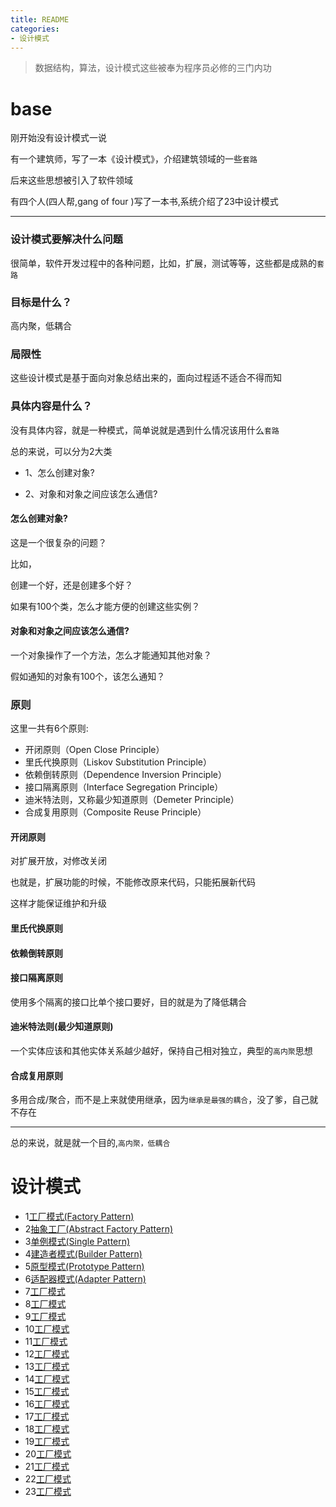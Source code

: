 ```yaml
---
title: README
categories: 
- 设计模式
---
```


> 数据结构，算法，设计模式这些被奉为程序员必修的三门内功

# base

刚开始没有设计模式一说

有一个建筑师，写了一本《设计模式》，介绍建筑领域的一些`套路`

后来这些思想被引入了软件领域

有四个人(四人帮,gang of four )写了一本书,系统介绍了23中设计模式


-----------------

### 设计模式要解决什么问题

很简单，软件开发过程中的各种问题，比如，扩展，测试等等，这些都是成熟的`套路`

### 目标是什么？

高内聚，低耦合

### 局限性

这些设计模式是基于面向对象总结出来的，面向过程适不适合不得而知


### 具体内容是什么？

没有具体内容，就是一种模式，简单说就是遇到什么情况该用什么`套路`

总的来说，可以分为2大类

- 1、怎么创建对象?

- 2、对象和对象之间应该怎么通信?

#### 怎么创建对象?

这是一个很复杂的问题？

比如，

创建一个好，还是创建多个好？

如果有100个类，怎么才能方便的创建这些实例？




#### 对象和对象之间应该怎么通信?

一个对象操作了一个方法，怎么才能通知其他对象？

假如通知的对象有100个，该怎么通知？


### 原则

这里一共有6个原则:

- 开闭原则（Open Close Principle）
- 里氏代换原则（Liskov Substitution Principle）
- 依赖倒转原则（Dependence Inversion Principle）
- 接口隔离原则（Interface Segregation Principle）
- 迪米特法则，又称最少知道原则（Demeter Principle）
- 合成复用原则（Composite Reuse Principle）

#### 开闭原则

对扩展开放，对修改关闭

也就是，扩展功能的时候，不能修改原来代码，只能拓展新代码

这样才能保证维护和升级


#### 里氏代换原则


#### 依赖倒转原则


#### 接口隔离原则

使用多个隔离的接口比单个接口要好，目的就是为了降低耦合

#### 迪米特法则(最少知道原则)

一个实体应该和其他实体关系越少越好，保持自己相对独立，典型的`高内聚`思想

#### 合成复用原则

多用合成/聚合，而不是上来就使用继承，因为`继承是最强的耦合`，没了爹，自己就不存在

---------------------

总的来说，就是就一个目的,`高内聚，低耦合`


# 设计模式

- 1[工厂模式(Factory Pattern)](#Factory)
- 2[抽象工厂(Abstract Factory Pattern)](#AbstractFactory)
- 3[单例模式(Single Pattern)](#Single)
- 4[建造者模式(Builder Pattern)](#Builder)
- 5[原型模式(Prototype Pattern)](#Prototype)
- 6[适配器模式(Adapter Pattern)](#Adapter)
- 7[工厂模式](#工厂模式)
- 8[工厂模式](#工厂模式)
- 9[工厂模式](#工厂模式)
- 10[工厂模式](#工厂模式)
- 11[工厂模式](#工厂模式)
- 12[工厂模式](#工厂模式)
- 13[工厂模式](#工厂模式)
- 14[工厂模式](#工厂模式)
- 15[工厂模式](#工厂模式)
- 16[工厂模式](#工厂模式)
- 17[工厂模式](#工厂模式)
- 18[工厂模式](#工厂模式)
- 19[工厂模式](#工厂模式)
- 20[工厂模式](#工厂模式)
- 21[工厂模式](#工厂模式)
- 22[工厂模式](#工厂模式)
- 23[工厂模式](#工厂模式)
